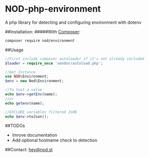 # NOD-php-environment

A php library for detecting and configuring environment with dotenv


##Installation:
#####With [Composer](https://getcomposer.org):
```bash
composer require nod/environment
```


##Usage
```php
//First include composer autoloader if it's not already included
$loader = require_once 'vendor/autoload.php';

//Get Instance
use NOD\Environment;
$env = new Nod\Environment;

//To test a value
echo $env->getEnv(name);
//or
echo getenv(name);

//EXCLUDE variables filtered JSON
echo $env->toJson();
```

##TODOs
- Imrove documentation
- Add optional hostname check to detection

##Contact:
[hey@nod.st](mailto:hey@nod.st)
